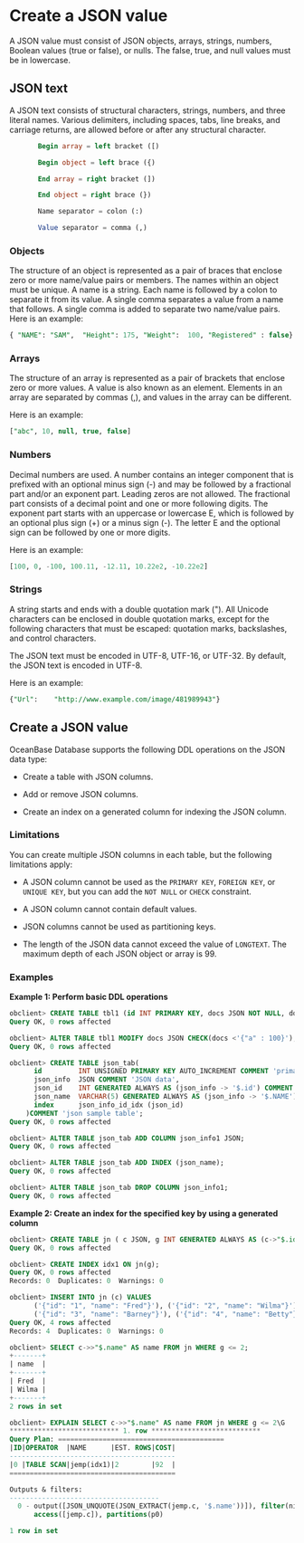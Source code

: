 # Create a JSON value

A JSON value must consist of JSON objects, arrays, strings, numbers, Boolean values (true or false), or nulls. The false, true, and null values must be in lowercase.

## JSON text

A JSON text consists of structural characters, strings, numbers, and three literal names. Various delimiters, including spaces, tabs, line breaks, and carriage returns, are allowed before or after any structural character.

```sql
       Begin array = left bracket ([)

       Begin object = left brace ({)

       End array = right bracket (])

       End object = right brace (})

       Name separator = colon (:)

       Value separator = comma (,)
```

### Objects

The structure of an object is represented as a pair of braces that enclose zero or more name/value pairs or members. The names within an object must be unique. A name is a string. Each name is followed by a colon to separate it from its value. A single comma separates a value from a name that follows. A single comma is added to separate two name/value pairs.
Here is an example:

```sql
{ "NAME": "SAM",  "Height": 175, "Weight":  100, "Registered" : false}
```

### Arrays

The structure of an array is represented as a pair of brackets that enclose zero or more values. A value is also known as an element. Elements in an array are separated by commas (,), and values in the array can be different.

Here is an example:

```sql
["abc", 10, null, true, false]
```

### Numbers

Decimal numbers are used. A number contains an integer component that is prefixed with an optional minus sign (-) and may be followed by a fractional part and/or an exponent part. Leading zeros are not allowed. The fractional part consists of a decimal point and one or more following digits. The exponent part starts with an uppercase or lowercase E, which is followed by an optional plus sign (+) or a minus sign (-). The letter E and the optional sign can be followed by one or more digits.

Here is an example:

```sql
[100, 0, -100, 100.11, -12.11, 10.22e2, -10.22e2]
```

### Strings

A string starts and ends with a double quotation mark ("). All Unicode characters can be enclosed in double quotation marks, except for the following characters that must be escaped: quotation marks, backslashes, and control characters.

The JSON text must be encoded in UTF-8, UTF-16, or UTF-32. By default, the JSON text is encoded in UTF-8.

Here is an example:

```sql
{"Url":    "http://www.example.com/image/481989943"}
```

## Create a JSON value

OceanBase Database supports the following DDL operations on the JSON data type:

* Create a table with JSON columns.

* Add or remove JSON columns.

* Create an index on a generated column for indexing the JSON column.

### Limitations

You can create multiple JSON columns in each table, but the following limitations apply:

* A JSON column cannot be used as the `PRIMARY KEY`, `FOREIGN KEY`, or `UNIQUE KEY`, but you can add the `NOT NULL` or `CHECK` constraint.

* A JSON column cannot contain default values.

* JSON columns cannot be used as partitioning keys.

* The length of the JSON data cannot exceed the value of `LONGTEXT`. The maximum depth of each JSON object or array is 99.

### Examples

**Example 1: Perform basic DDL operations**

```sql
obclient> CREATE TABLE tbl1 (id INT PRIMARY KEY, docs JSON NOT NULL, docs1 JSON);
Query OK, 0 rows affected

obclient> ALTER TABLE tbl1 MODIFY docs JSON CHECK(docs <'{"a" : 100}');
Query OK, 0 rows affected

obclient> CREATE TABLE json_tab(
      id         INT UNSIGNED PRIMARY KEY AUTO_INCREMENT COMMENT 'primary key',
      json_info  JSON COMMENT 'JSON data',
      json_id    INT GENERATED ALWAYS AS (json_info -> '$.id') COMMENT 'virtual JSON data field',
      json_name  VARCHAR(5) GENERATED ALWAYS AS (json_info -> '$.NAME'),
      index      json_info_id_idx (json_id)
    )COMMENT 'json sample table';
Query OK, 0 rows affected

obclient> ALTER TABLE json_tab ADD COLUMN json_info1 JSON;
Query OK, 0 rows affected

obclient> ALTER TABLE json_tab ADD INDEX (json_name);
Query OK, 0 rows affected

obclient> ALTER TABLE json_tab DROP COLUMN json_info1;
Query OK, 0 rows affected
```

**Example 2: Create an index for the specified key by using a generated column**

```sql
obclient> CREATE TABLE jn ( c JSON, g INT GENERATED ALWAYS AS (c->"$.id"));
Query OK, 0 rows affected

obclient> CREATE INDEX idx1 ON jn(g);
Query OK, 0 rows affected
Records: 0  Duplicates: 0  Warnings: 0

obclient> INSERT INTO jn (c) VALUES
      ('{"id": "1", "name": "Fred"}'), ('{"id": "2", "name": "Wilma"}'),
      ('{"id": "3", "name": "Barney"}'), ('{"id": "4", "name": "Betty"}');
Query OK, 4 rows affected
Records: 4  Duplicates: 0  Warnings: 0

obclient> SELECT c->>"$.name" AS name FROM jn WHERE g <= 2;
+-------+
| name  |
+-------+
| Fred  |
| Wilma |
+-------+
2 rows in set

obclient> EXPLAIN SELECT c->>"$.name" AS name FROM jn WHERE g <= 2\G
*************************** 1. row ***************************
Query Plan: =========================================
|ID|OPERATOR  |NAME      |EST. ROWS|COST|
-----------------------------------------
|0 |TABLE SCAN|jemp(idx1)|2        |92  |
=========================================

Outputs & filters:
-------------------------------------
  0 - output([JSON_UNQUOTE(JSON_EXTRACT(jemp.c, '$.name'))]), filter(nil),
      access([jemp.c]), partitions(p0)

1 row in set
```
